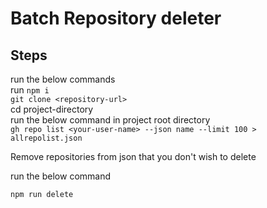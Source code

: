 # Batch Repository deleter

## Steps
run the below commands   
run ```npm i```  
```git clone <repository-url>```  
cd project-directory  
run the below command in project root directory  
```gh repo list <your-user-name> --json name --limit 100 > allrepolist.json```  

Remove repositories from json that you don't wish to delete   

run the below command   

```npm run delete```



